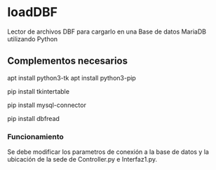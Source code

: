 # loadDBF
Lector de archivos DBF para cargarlo en una Base de datos MariaDB utilizando Python

## Complementos necesarios
apt install python3-tk
apt install python3-pip

pip install tkintertable

pip install mysql-connector

pip install dbfread

### Funcionamiento
Se debe modificar los parametros de conexión a la base de datos y la ubicación de la sede de Controller.py e Interfaz1.py.

